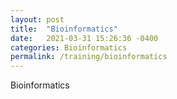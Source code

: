 ```yaml
---
layout: post
title:  "Bioinformatics"
date:   2021-03-31 15:26:36 -0400
categories: Bioinformatics
permalink: /training/bioinformatics
---
```


Bioinformatics